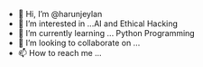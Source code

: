 - 👋 Hi, I’m @harunjeylan
- 👀 I’m interested in ...AI and Ethical Hacking 
- 🌱 I’m currently learning ... Python Programming
- 💞️ I’m looking to collaborate on ...
- 📫 How to reach me ...

<!---
harunjeylan/harunjeylan is a ✨ special ✨ repository because its `README.md` (this file) appears on your GitHub profile.
You can click the Preview link to take a look at your changes.
--->
